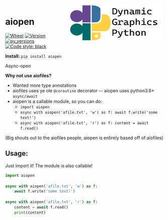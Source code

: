 <a href="https://github.com/dynamic-graphics-inc/dgpy-libs">
<img align="right" src="https://github.com/dynamic-graphics-inc/dgpy-libs/blob/main/docs/images/dgpy_banner.svg?raw=true" alt="drawing" height="120" width="300"/>
</a>

# aiopen

[![Wheel](https://img.shields.io/pypi/wheel/aiopen.svg)](https://img.shields.io/pypi/wheel/aiopen.svg)
[![Version](https://img.shields.io/pypi/v/aiopen.svg)](https://img.shields.io/pypi/v/aiopen.svg)
[![py_versions](https://img.shields.io/pypi/pyversions/aiopen.svg)](https://img.shields.io/pypi/pyversions/aiopen.svg)
[![Code style: black](https://img.shields.io/badge/code%20style-black-000000.svg)](https://github.com/psf/black)

**Install:** `pip install aiopen`

Async-open

**Why not use aiofiles?**

 - Wanted more type annotations
 - aiofiles uses ye ole `@coroutine` decorator -- aiopen uses python3.6+ `async/await`
 - aiopen is a callable module, so you can do:
 	- `import aiopen`
 	- `async with aiopen('afile.txt', 'w') as f: await f.write('some text!')`
 	- `async with aiopen('afile.txt', 'r') as f: content = await f.read()`


(Big shouts out to the aiofiles people, aiopen is entirely based off of aiofiles)


## Usage:

Just import it! The module is also callable!

```python
import aiopen

async with aiopen('afile.txt', 'w') as f:
    await f.write('some text!')

async with aiopen('afile.txt', 'r') as f:
    content = await f.read()
    print(content)

```
